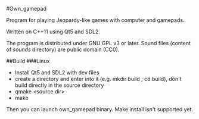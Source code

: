 #Own_gamepad

Program for playing Jeopardy-like games with computer and gamepads.

Written on C++11 using Qt5 and SDL2.

The program is distributed under GNU GPL v3 or later. Sound files (content of *sounds* directory) are public domain (CC0).

##Build
###Linux

* Install Qt5 and SDL2 with dev files
* create a directory and enter into it (e.g. mkdir build ; cd build), don't build directly in the source directory
* qmake \<source dir\>
* make

Then you can launch own_gamepad binary. Make install isn't supported yet.
